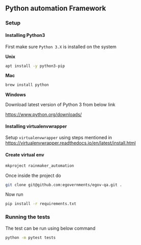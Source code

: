 ## Python automation Framework

### Setup

#### Installing Python3 
First make sure `Python 3.X` is installed on the system

**Unix**

```bash
apt install -y python3-pip 
```

**Mac**

```bash
brew install python
```

**Windows**

Download latest version of Python 3 from below link

https://www.python.org/downloads/

#### Installing virtualenvwrapper

Setup `virtualenvwrapper` using steps mentioned in https://virtualenvwrapper.readthedocs.io/en/latest/install.html

#### Create virtual env

```bash
mkproject rainmaker_automation
```

Once inside the project do 

```bash
git clone git@github.com:egovernments/egov-qa.git .
```

Now run 

```bash
pip install -r requirements.txt
```

### Running the tests

The test can be run using below command

```bash
python -m pytest tests 
```